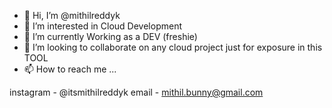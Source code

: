 - 👋 Hi, I’m @mithilreddyk
- 👀 I’m interested in Cloud Development 
- 🌱 I’m currently Working as a DEV (freshie)
- 💞️ I’m looking to collaborate on any cloud project just for exposure in this TOOL
- 📫 How to reach me ...

instagram - @itsmithilreddyk
email - mithil.bunny@gmail.com

<!---
mithilreddyk/mithilreddyk is a ✨ special ✨ repository because its `README.md` (this file) appears on your GitHub profile.
You can click the Preview link to take a look at your changes.
--->
